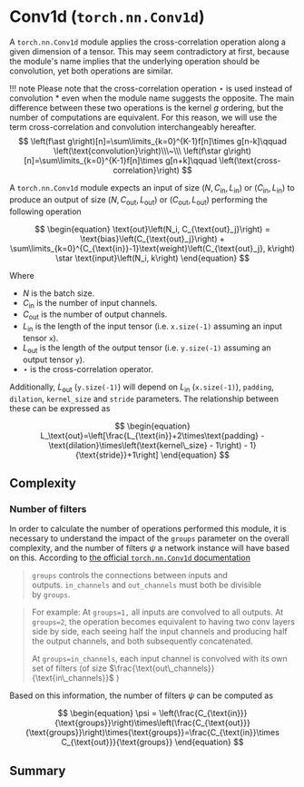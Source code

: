 # Conv1d (`torch.nn.Conv1d`)
A `torch.nn.Conv1d` module applies the cross-correlation operation along a given dimension of a tensor. This may seem contradictory at first, because the module's name implies that the underlying operation should be convolution, yet both operations are similar.

!!! note
    Please note that the cross-correlation operation $\star$ is used instead of convolution $\ast$ even when the module name suggests the opposite. The main difference between these two operations is the kernel $g$ ordering, but the number of computations are equivalent. For this reason, we will use the term cross-correlation and convolution interchangeably hereafter.
    $$
        \left(f\ast g\right)[n]=\sum\limits_{k=0}^{K-1}f[n]\times g[n-k]\qquad \left(\text{convolution}\right)\\\~\\\
        \left(f\star g\right)[n]=\sum\limits_{k=0}^{K-1}f[n]\times g[n+k]\qquad \left(\text{cross-correlation}\right)
    $$

A `torch.nn.Conv1d` module expects an input of size $\left(N,C_{\text{in}}, L_{\text{in}}\right)$ or $\left(C_{\text{in}}, L_{\text{in}}\right)$ to produce an output of size $\left(N,C_{\text{out}}, L_{\text{out}}\right)$ or $\left(C_{\text{out}}, L_{\text{out}}\right)$ performing the following operation

$$
\begin{equation}
\text{out}\left(N_i, C_{\text{out}_j}\right) = \text{bias}\left(C_{\text{out}_j}\right) + \sum\limits_{k=0}^{C_{\text{in}}-1}\text{weight}\left(C_{\text{out}_j}, k\right) \star \text{input}\left(N_i, k\right)
\end{equation}
$$

Where

* $N$ is the batch size.
* $C_{\text{in}}$ is the number of input channels.
* $C_{\text{out}}$ is the number of output channels.
* $L_{\text{in}}$ is the length of the input tensor (i.e. `x.size(-1)` assuming an input tensor `x`).
* $L_{\text{out}}$ is the length of the output tensor (i.e. `y.size(-1)` assuming an output tensor `y`).
* $\star$ is the cross-correlation operator.

Additionally, $L_{\text{out}}$ (`y.size(-1)`) will depend on $L_{\text{in}}$ (`x.size(-1)`), `padding`, `dilation`, `kernel_size` and `stride` parameters. The relationship between these can be expressed as

$$
\begin{equation}
L_\text{out}=\left[\frac{L_{\text{in}}+2\times\text{padding} - \text{dilation}\times\left(\text{kernel\_size} - 1\right) - 1}{\text{stride}}+1\right]
\end{equation}
$$

## Complexity

### Number of filters
In order to calculate the number of operations performed this module, it is necessary to understand the impact of the `groups` parameter on the overall complexity, and the number of filters $\psi$ a network instance will have based on this. According to <a href="https://pytorch.org/docs/stable/generated/torch.nn.Conv1d.html" target="_blank">the official `torch.nn.Conv1d` documentation</a>

> `groups` controls the connections between inputs and outputs. `in_channels` and `out_channels` must both be divisible by `groups`.

> For example:
> At `groups=1,` all inputs are convolved to all outputs.
> At `groups=2`, the operation becomes equivalent to having two conv layers side by side, each seeing half the input channels and producing half the output channels, and both subsequently concatenated.
> 
> 
> At `groups=in_channels`, each input channel is convolved with its own set of filters
> (of size $\frac{\text{out\_channels}}{\text{in\_channels}}$ )
>

Based on this information, the number of filters $\psi$ can be computed as

$$
\begin{equation}
\psi = \left(\frac{C_{\text{in}}}{\text{groups}}\right)\times\left(\frac{C_{\text{out}}}{\text{groups}}\right)\times{\text{groups}}=\frac{C_{\text{in}}\times C_{\text{out}}}{\text{groups}}
\end{equation}
$$

## Summary